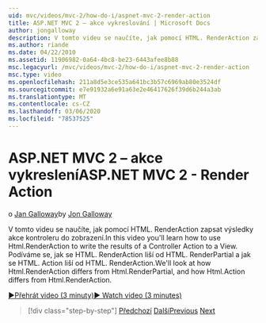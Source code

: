 ```yaml
---
uid: mvc/videos/mvc-2/how-do-i/aspnet-mvc-2-render-action
title: ASP.NET MVC 2 – akce vykreslování | Microsoft Docs
author: jongalloway
description: V tomto videu se naučíte, jak pomocí HTML. RenderAction zapsat výsledky akce kontroleru do zobrazení. Podíváme se, jak HTML. RenderAction se liší od fr...
ms.author: riande
ms.date: 04/22/2010
ms.assetid: 11906982-0a64-4bc8-be23-6443afee8b88
msc.legacyurl: /mvc/videos/mvc-2/how-do-i/aspnet-mvc-2-render-action
msc.type: video
ms.openlocfilehash: 211a8d5e3ce535a641bc3b57c6969ab80e3524df
ms.sourcegitcommit: e7e91932a6e91a63e2e46417626f39d6b244a3ab
ms.translationtype: MT
ms.contentlocale: cs-CZ
ms.lasthandoff: 03/06/2020
ms.locfileid: "78537525"
---
```

# <a name="aspnet-mvc-2---render-action"></a><span data-ttu-id="5104a-104">ASP.NET MVC 2 – akce vykreslení</span><span class="sxs-lookup"><span data-stu-id="5104a-104">ASP.NET MVC 2 - Render Action</span></span>

<span data-ttu-id="5104a-105">o [Jan Galloway](https://github.com/jongalloway)</span><span class="sxs-lookup"><span data-stu-id="5104a-105">by [Jon Galloway](https://github.com/jongalloway)</span></span>

<span data-ttu-id="5104a-106">V tomto videu se naučíte, jak pomocí HTML. RenderAction zapsat výsledky akce kontroleru do zobrazení.</span><span class="sxs-lookup"><span data-stu-id="5104a-106">In this video you'll learn how to use Html.RenderAction to write the results of a Controller Action to a View.</span></span> <span data-ttu-id="5104a-107">Podíváme se, jak se HTML. RenderAction liší od HTML. RenderPartial a jak se HTML. Action liší od HTML. RenderAction.</span><span class="sxs-lookup"><span data-stu-id="5104a-107">We'll look at how Html.RenderAction differs from Html.RenderPartial, and how Html.Action differs from Html.RenderAction.</span></span>

[<span data-ttu-id="5104a-108">&#9654;Přehrát video (3 minuty)</span><span class="sxs-lookup"><span data-stu-id="5104a-108">&#9654; Watch video (3 minutes)</span></span>](https://channel9.msdn.com/Blogs/ASP-NET-Site-Videos/aspnet-mvc-2-render-action)

> [!div class="step-by-step"]
> <span data-ttu-id="5104a-109">[Předchozí](aspnet-mvc-2-areas.md)
> [Další](5-minute-introduction-to-aspnet-mvc.md)</span><span class="sxs-lookup"><span data-stu-id="5104a-109">[Previous](aspnet-mvc-2-areas.md)
[Next](5-minute-introduction-to-aspnet-mvc.md)</span></span>
